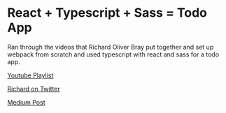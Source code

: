 # React + Typescript + Sass = Todo App

Ran through the videos that Richard Oliver Bray put together and set up webpack from scratch and used typescript with react and sass for a todo app.

[Youtube Playlist](https://www.youtube.com/watch?v=1ZJrd1nHbWc&list=PLiKs97d-BatHEeclprFtCaw8RcNOYXUqN)

[Richard on Twitter](https://twitter.com/Ceiga)

[Medium Post](https://levelup.gitconnected.com/react-typescript-with-webpack-2fceebb8faf)
